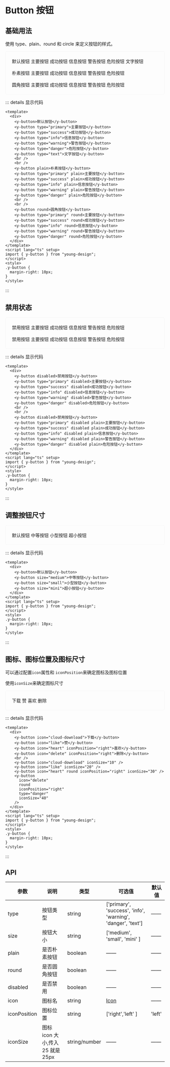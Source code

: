 # Button 按钮

## 基础用法

使用 type、plain、round 和 circle 来定义按钮的样式。

<div class="example">
    <div>
        <y-button>默认按钮</y-button>
        <y-button type="primary">主要按钮</y-button>
        <y-button type="success">成功按钮</y-button>
        <y-button type="info">信息按钮</y-button>
        <y-button type="warning">警告按钮</y-button>
        <y-button type="danger">危险按钮</y-button>
        <y-button type="text">文字按钮</y-button>
        <br>
        <br>
        <y-button plain>朴素按钮</y-button>
        <y-button type="primary" plain>主要按钮</y-button>
        <y-button type="success" plain>成功按钮</y-button>
        <y-button type="info" plain>信息按钮</y-button>
        <y-button type="warning" plain>警告按钮</y-button>
        <y-button type="danger" plain>危险按钮</y-button>
        <br>
        <br>
        <y-button round>圆角按钮</y-button>
        <y-button type="primary" round>主要按钮</y-button>
        <y-button type="success" round>成功按钮</y-button>
        <y-button type="info" round>信息按钮</y-button>
        <y-button type="warning" round>警告按钮</y-button>
        <y-button type="danger" round>危险按钮</y-button>
    </div>
</div>

::: details 显示代码

```vue
<template>
  <div>
    <y-button>默认按钮</y-button>
    <y-button type="primary">主要按钮</y-button>
    <y-button type="success">成功按钮</y-button>
    <y-button type="info">信息按钮</y-button>
    <y-button type="warning">警告按钮</y-button>
    <y-button type="danger">危险按钮</y-button>
    <y-button type="text">文字按钮</y-button>
    <br />
    <br />
    <y-button plain>朴素按钮</y-button>
    <y-button type="primary" plain>主要按钮</y-button>
    <y-button type="success" plain>成功按钮</y-button>
    <y-button type="info" plain>信息按钮</y-button>
    <y-button type="warning" plain>警告按钮</y-button>
    <y-button type="danger" plain>危险按钮</y-button>
    <br />
    <br />
    <y-button round>圆角按钮</y-button>
    <y-button type="primary" round>主要按钮</y-button>
    <y-button type="success" round>成功按钮</y-button>
    <y-button type="info" round>信息按钮</y-button>
    <y-button type="warning" round>警告按钮</y-button>
    <y-button type="danger" round>危险按钮</y-button>
  </div>
</template>
<script lang="ts" setup>
import { y-button } from "young-design";
</script>
<style>
.y-button {
  margin-right: 10px;
}
</style>
```

:::

## 禁用状态

<div class="example">
    <div>
        <y-button disabled>禁用按钮</y-button>
        <y-button type="primary" disabled>主要按钮</y-button>
        <y-button type="success" disabled>成功按钮</y-button>
        <y-button type="info" disabled>信息按钮</y-button>
        <y-button type="warning" disabled>警告按钮</y-button>
        <y-button type="danger" disabled>危险按钮</y-button>
        <br>
        <br>
        <y-button disabled>禁用按钮</y-button>
        <y-button type="primary" disabled plain>主要按钮</y-button>
        <y-button type="success" disabled plain>成功按钮</y-button>
        <y-button type="info" disabled plain>信息按钮</y-button>
        <y-button type="warning" disabled plain>警告按钮</y-button>
        <y-button type="danger" disabled plain>危险按钮</y-button>
    </div>
</div>

::: details 显示代码

```vue
<template>
  <div>
    <y-button disabled>禁用按钮</y-button>
    <y-button type="primary" disabled>主要按钮</y-button>
    <y-button type="success" disabled>成功按钮</y-button>
    <y-button type="info" disabled>信息按钮</y-button>
    <y-button type="warning" disabled>警告按钮</y-button>
    <y-button type="danger" disabled>危险按钮</y-button>
    <br />
    <br />
    <y-button disabled>禁用按钮</y-button>
    <y-button type="primary" disabled plain>主要按钮</y-button>
    <y-button type="success" disabled plain>成功按钮</y-button>
    <y-button type="info" disabled plain>信息按钮</y-button>
    <y-button type="warning" disabled plain>警告按钮</y-button>
    <y-button type="danger" disabled plain>危险按钮</y-button>
  </div>
</template>
<script lang="ts" setup>
import { y-button } from "young-design";
</script>
<style>
.y-button {
  margin-right: 10px;
}
</style>
```

:::

## 调整按钮尺寸

<div class="example">
    <div>
        <y-button>默认按钮</y-button>
        <y-button size="medium">中等按钮</y-button>
        <y-button size="small">小型按钮</y-button>
        <y-button size="mini">超小按钮</y-button>
    </div>
</div>

::: details 显示代码

```vue
<template>
  <div>
    <y-button>默认按钮</y-button>
    <y-button size="medium">中等按钮</y-button>
    <y-button size="small">小型按钮</y-button>
    <y-button size="mini">超小按钮</y-button>
  </div>
</template>
<script lang="ts" setup>
import { y-button } from "young-design";
</script>
<style>
.y-button {
  margin-right: 10px;
}
</style>
```

:::

## 图标、图标位置及图标尺寸

可以通过配置`icon`属性和 `iconPosition`来确定图标及图标位置

使用`iconSize`来确定图标尺寸

<div class="example">
  <y-button icon="cloud-download">下载</y-button>
  <y-button icon="like">赞</y-button>
  <y-button icon="heart" iconPosition="right">喜欢</y-button>
  <y-button icon="delete" iconPosition="right">删除</y-button>
  <br>
  <y-button icon="cloud-download" iconSize="10" />
  <y-button icon="like"  iconSize="20"/>
  <y-button icon="heart" round iconPosition="right" iconSize="30" />
  <y-button icon="delete" round iconPosition="right" type='danger'  iconSize="40"/>
</div>

::: details 显示代码

```vue
<template>
  <div>
    <y-button icon="cloud-download">下载</y-button>
    <y-button icon="like">赞</y-button>
    <y-button icon="heart" iconPosition="right">喜欢</y-button>
    <y-button icon="delete" iconPosition="right">删除</y-button>
    <br />
    <y-button icon="cloud-download" iconSize="10" />
    <y-button icon="like" iconSize="20" />
    <y-button icon="heart" round iconPosition="right" iconSize="30" />
    <y-button
      icon="delete"
      round
      iconPosition="right"
      type="danger"
      iconSize="40"
    />
  </div>
</template>
<script lang="ts" setup>
import { y-button } from "young-design";
</script>
<style>
.y-button {
  margin-right: 10px;
}
</style>
```

:::

## API

| 参数         | 说明                             | 类型          | 可选值                                                      | 默认值 |
| ------------ | -------------------------------- | ------------- | ----------------------------------------------------------- | ------ |
| type         | 按钮类型                         | string        | ['primary', 'success', 'info', 'warning', 'danger', 'text'] | ——     |
| size         | 按钮大小                         | string        | ['medium', 'small', 'mini' ]                                | ——     |
| plain        | 是否朴素按钮                     | boolean       | ——                                                          | ——     |
| round        | 是否圆角按钮                     | boolean       | ——                                                          | ——     |
| disabled     | 是否禁用                         | boolean       | ——                                                          | ——     |
| icon         | 图标名                           | string        | <a href='/examples/icon'>Icon</a>                                    | ——     |
| iconPosition | 图标位置                         | string        | ['right','left' ]                                           | 'left' |
| iconSize     | 图标 icon 大小,传入 25 就是 25px | string/number | ——                                                          | ——     |

<style scope>
  .example{
      border: 1px solid #f5f5f5;
      border-radius: 5px;
      padding:20px
  }
  .example .y-button {
      margin:10px 5px
  }
  
</style>
